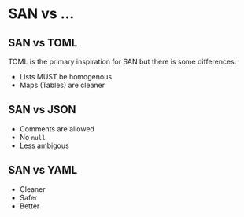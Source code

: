 # SAN vs ...


## SAN vs TOML

TOML is the primary inspiration for SAN but there is some differences:

* Lists MUST be homogenous
* Maps (Tables) are cleaner



## SAN vs JSON

* Comments are allowed
* No `null`
* Less ambigous


## SAN vs YAML

* Cleaner
* Safer
* Better

